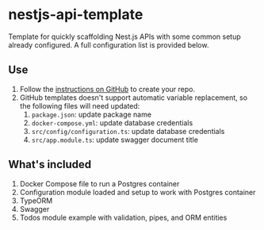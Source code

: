 # nestjs-api-template

Template for quickly scaffolding Nest.js APIs with some common setup already configured.
A full configuration list is provided below.

## Use

1. Follow the [instructions on GitHub](https://docs.github.com/en/repositories/creating-and-managing-repositories/creating-a-repository-from-a-template) to create your repo.
2. GitHub templates doesn't support automatic variable replacement, so the following files will need updated:
   1. `package.json`: update package name
   1. `docker-compose.yml`: update database credentials
   2. `src/config/configuration.ts`: update database credentials
   3. `src/app.module.ts`: update swagger document title

## What's included 

1. Docker Compose file to run a Postgres container
2. Configuration module loaded and setup to work with Postgres container
3. TypeORM
4. Swagger
5. Todos module example with validation, pipes, and ORM entities
